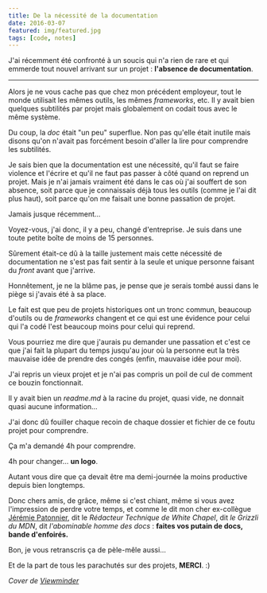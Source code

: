 ```yaml
---
title: De la nécessité de la documentation
date: 2016-03-07
featured: img/featured.jpg
tags: [code, notes]
---
```


J'ai récemment été confronté à un soucis qui n'a rien de rare et qui emmerde tout nouvel arrivant sur un projet : **l'absence de documentation**.

---

Alors je ne vous cache pas que chez mon précédent employeur, tout le monde utilisait les mêmes outils, les mêmes _frameworks_, etc. Il y avait bien quelques subtilités par projet mais globalement on codait tous avec le même système.

Du coup, la _doc_ était "un peu" superflue. Non pas qu'elle était inutile mais disons qu'on n'avait pas forcément besoin d'aller la lire pour comprendre les subtilités.

Je sais bien que la documentation est une nécessité, qu'il faut se faire violence et l'écrire et qu'il ne faut pas passer à côté quand on reprend un projet. Mais je n'ai jamais vraiment été dans le cas où j'ai souffert de son absence, soit parce que je connaissais déjà tous les outils (comme je l'ai dit plus haut), soit parce qu'on me faisait une bonne passation de projet.

Jamais jusque récemment…

Voyez-vous, j'ai donc, il y a peu, changé d'entreprise. Je suis dans une toute petite boîte de moins de 15 personnes.

Sûrement était-ce dû à la taille justement mais cette nécessité de documentation ne s'est pas fait sentir à la seule et unique personne faisant du _front_ avant que j'arrive.

Honnêtement, je ne la blâme pas, je pense que je serais tombé aussi dans le piège si j'avais été à sa place.

Le fait est que peu de projets historiques ont un tronc commun, beaucoup d'outils ou de _frameworks_ changent et ce qui est une évidence pour celui qui l'a codé l'est beaucoup moins pour celui qui reprend.

Vous pourriez me dire que j'aurais pu demander une passation et c'est ce que j'ai fait la plupart du temps jusqu'au jour où la personne eut la très mauvaise idée de prendre des congés (enfin, mauvaise idée pour moi).

J'ai repris un vieux projet et je n'ai pas compris un poil de cul de comment ce bouzin fonctionnait.

Il y avait bien un _readme.md_ à la racine du projet, quasi vide, ne donnait quasi aucune information…

J'ai donc dû fouiller chaque recoin de chaque dossier et fichier de ce foutu projet pour comprendre.

Ça m'a demandé 4h pour comprendre.

4h pour changer… **un logo**.

Autant vous dire que ça devait être ma demi-journée la moins productive depuis bien longtemps.

Donc chers amis, de grâce, même si c'est chiant, même si vous avez l'impression de perdre votre temps, et comme le dit mon cher ex-collègue [Jérémie Patonnier](https://twitter.com/JeremiePat), dit le _Rédacteur Technique de White Chapel_, dit _le Grizzli du MDN_, dit _l'abominable homme des docs_ : **faites vos putain de docs, bande d'enfoirés.**

Bon, je vous retranscris ça de pèle-mêle aussi...

Et de la part de tous les parachutés sur des projets, **MERCI**. :)

_Cover de [Viewminder](https://www.flickr.com/photos/light_seeker/7571188852/)_
